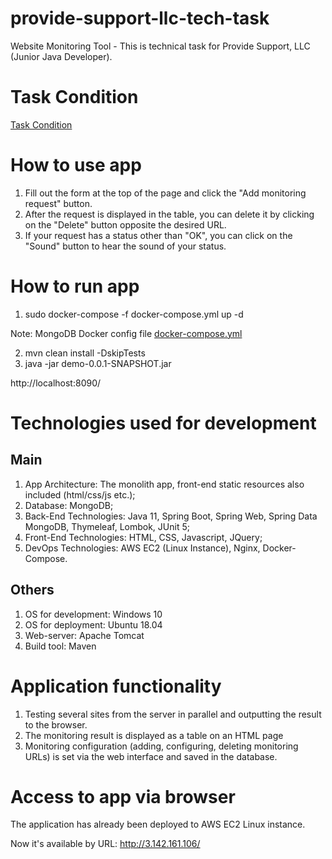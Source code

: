 # provide-support-llc-tech-task
Website Monitoring Tool - This is technical task for Provide Support, LLC (Junior Java Developer).

# Task Condition
[Task Condition](https://github.com/MikhailUsatenko/provide-support-llc-tech-task/blob/master/src/main/resources/java_test_assignment-website_monitoring_tool.pdf)

# How to use app
1. Fill out the form at the top of the page and click the "Add monitoring request" button.
2. After the request is displayed in the table, you can delete it by clicking on the "Delete" button opposite the desired URL.
3. If your request has a status other than "OK", you can click on the "Sound" button to hear the sound of your status.

# How to run app
1. sudo docker-compose -f docker-compose.yml up -d

Note: MongoDB Docker config file [docker-compose.yml](https://github.com/MikhailUsatenko/provide-support-llc-tech-task/blob/master/src/main/java/com/usatenko/demo/docker/docker-compose.yml)

2. mvn clean install -DskipTests
3. java -jar demo-0.0.1-SNAPSHOT.jar

http://localhost:8090/

# Technologies used for development
## Main
1. App Architecture: The monolith app, front-end static resources also
included (html/css/js etc.);
2. Database: MongoDB;
3. Back-End Technologies: Java 11, Spring Boot, Spring Web, Spring Data MongoDB, Thymeleaf, Lombok, JUnit 5;
4. Front-End Technologies: HTML, CSS, Javascript, JQuery;
5. DevOps Technologies: AWS EC2 (Linux Instance), Nginx, Docker-Compose.

## Others 
1. OS for development: Windows 10
2. OS for deployment: Ubuntu 18.04
3. Web-server: Apache Tomcat
4. Build tool: Maven

# Application functionality
1. Testing several sites from the server in parallel and outputting the result to the browser.
2. The monitoring result is displayed as a table on an HTML page
3. Monitoring configuration (adding, configuring, deleting monitoring URLs) is set via the web interface and saved in the database.

# Access to app via browser
The application has already been deployed to AWS EC2 Linux instance.

Now it's available by URL: http://3.142.161.106/
